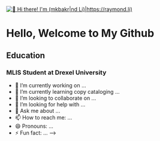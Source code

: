 [<img src="https://raw.githubusercontent.com/mkbakr/mkbakr/master/intro.gif" alt="👋 Hi there! I'm (mkbakr|nd Li)|https://raymond.li)" title="👋 Hi there! I'm (Raymo(111|nd Li)|https://raymond.li)"/>](https://raymond.li/)
# Hello, Welcome to My Github

## Education
### MLIS Student at Drexel University
- 🔭 I’m currently working on ...
- 🌱 I’m currently learning copy cataloging ...
- 👯 I’m looking to collaborate on ...
- 🤔 I’m looking for help with ...
- 💬 Ask me about ...
- 📫 How to reach me: ...
- 😄 Pronouns: ...
- ⚡ Fun fact: ...
-->
